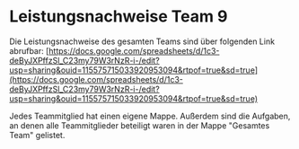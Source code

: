 # Leistungsnachweise Team 9

Die Leistungsnachweise des gesamten Teams sind über folgenden Link abrufbar:
[https://docs.google.com/spreadsheets/d/1c3-deByJXPffzSl_C23my79W3rNzR-i-/edit?usp=sharing&ouid=115575715033920953094&rtpof=true&sd=true](https://docs.google.com/spreadsheets/d/1c3-deByJXPffzSl_C23my79W3rNzR-i-/edit?usp=sharing&ouid=115575715033920953094&rtpof=true&sd=true)

Jedes Teammitglied hat einen eigene Mappe. Außerdem sind die Aufgaben, an denen alle Teammitglieder beteiligt waren in der Mappe "Gesamtes Team" gelistet.
